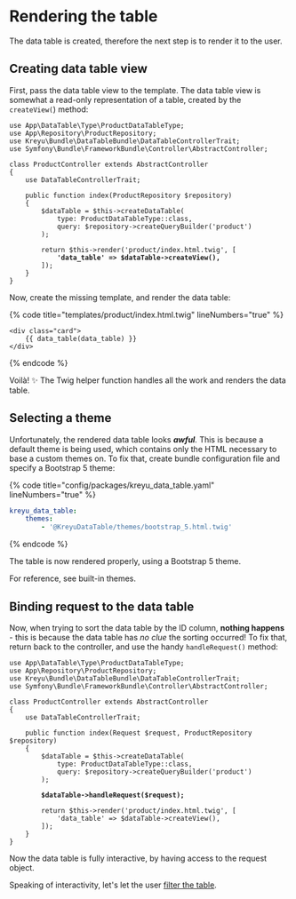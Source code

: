 # Rendering the table

The data table is created, therefore the next step is to render it to the user.

## Creating data table view

First, pass the data table view to the template. The data table view is somewhat a read-only representation of a table, created by the `createView(`) method:

<pre class="language-php" data-title="src/Controller/ProductController.php" data-line-numbers><code class="lang-php">use App\DataTable\Type\ProductDataTableType;
use App\Repository\ProductRepository;
use Kreyu\Bundle\DataTableBundle\DataTableControllerTrait;
use Symfony\Bundle\FrameworkBundle\Controller\AbstractController;

class ProductController extends AbstractController
{
    use DataTableControllerTrait;
    
    public function index(ProductRepository $repository)
    {
        $dataTable = $this->createDataTable(
            type: ProductDataTableType::class, 
            query: $repository->createQueryBuilder('product')
        );
        
        return $this->render('product/index.html.twig', [
<strong>            'data_table' => $dataTable->createView(),
</strong>        ]);
    }
}
</code></pre>

Now, create the missing template, and render the data table:

{% code title="templates/product/index.html.twig" lineNumbers="true" %}
```twig
<div class="card">
    {{ data_table(data_table) }}
</div>
```
{% endcode %}

Voilà! :sparkles: The Twig helper function handles all the work and renders the data table.

## Selecting a theme

Unfortunately, the rendered data table looks _**awful**._ This is because a default theme is being used, which contains only the HTML necessary to base a custom themes on. To fix that, create bundle configuration file and specify a Bootstrap 5 theme:

{% code title="config/packages/kreyu_data_table.yaml" lineNumbers="true" %}
```yaml
kreyu_data_table:
    themes:
        - '@KreyuDataTable/themes/bootstrap_5.html.twig'
```
{% endcode %}

The table is now rendered properly, using a Bootstrap 5 theme.&#x20;

For reference, see built-in themes.

## Binding request to the data table

Now, when trying to sort the data table by the ID column, **nothing happens** - this is because the data table has _no clue_ the sorting occurred! To fix that, return back to the controller, and use the handy `handleRequest()` method:

<pre class="language-php" data-title="src/Controller/ProductController.php" data-line-numbers><code class="lang-php">use App\DataTable\Type\ProductDataTableType;
use App\Repository\ProductRepository;
use Kreyu\Bundle\DataTableBundle\DataTableControllerTrait;
use Symfony\Bundle\FrameworkBundle\Controller\AbstractController;

class ProductController extends AbstractController
{
    use DataTableControllerTrait;
    
    public function index(Request $request, ProductRepository $repository)
    {
        $dataTable = $this->createDataTable(
            type: ProductDataTableType::class, 
            query: $repository->createQueryBuilder('product')
        );
        
<strong>        $dataTable->handleRequest($request);
</strong>        
        return $this->render('product/index.html.twig', [
            'data_table' => $dataTable->createView(),
        ]);
    }
}
</code></pre>

Now the data table is fully interactive, by having access to the request object.

Speaking of interactivity, let's let the user [filter the table](defining-the-filters.md).
